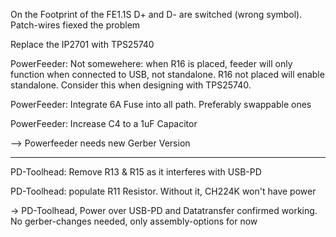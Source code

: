 On the Footprint of the FE1.1S D+ and D- are switched (wrong symbol). Patch-wires fiexed the problem

Replace the IP2701 with TPS25740

PowerFeeder: Not somewehere: when R16 is placed, feeder will only function when connected to USB, not standalone. R16 not placed will enable standalone. Consider this when designing with TPS25740.

PowerFeeder: Integrate 6A Fuse into all path. Preferably swappable ones

PowerFeeder: Increase C4 to a 1uF Capacitor

--> Powerfeeder needs new Gerber Version

___


PD-Toolhead: Remove R13 & R15 as it interferes with USB-PD

PD-Toolhead: populate R11 Resistor. Without it, CH224K won't have power

-> PD-Toolhead, Power over USB-PD and Datatransfer confirmed working. No gerber-changes needed, only assembly-options for now
